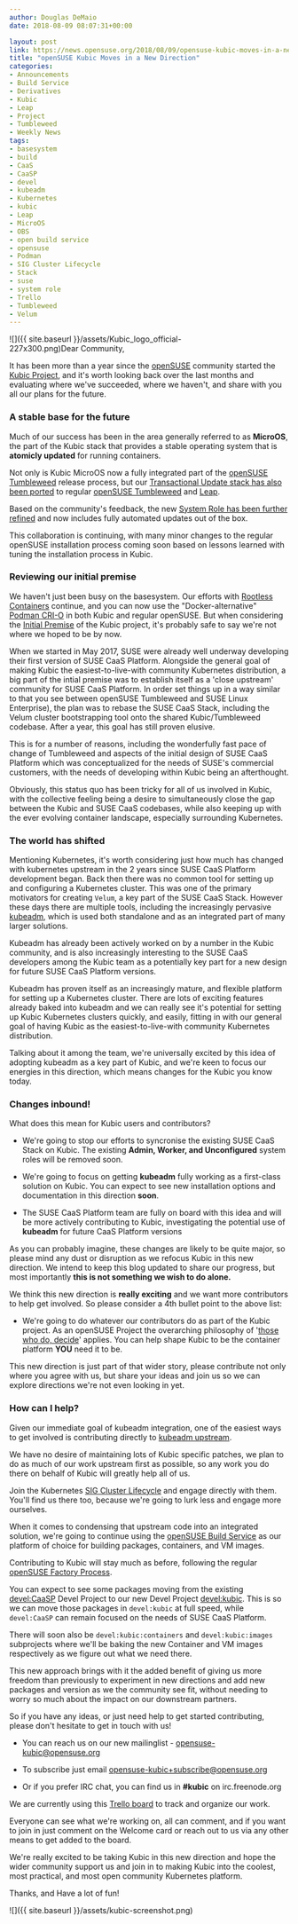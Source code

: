```yaml
---
author: Douglas DeMaio
date: 2018-08-09 08:07:31+00:00

layout: post
link: https://news.opensuse.org/2018/08/09/opensuse-kubic-moves-in-a-new-direction/
title: "openSUSE Kubic Moves in a New Direction"
categories:
- Announcements
- Build Service
- Derivatives
- Kubic
- Leap
- Project
- Tumbleweed
- Weekly News
tags:
- basesystem
- build
- CaaS
- CaaSP
- devel
- kubeadm
- Kubernetes
- kubic
- Leap
- MicroOS
- OBS
- open build service
- opensuse
- Podman
- SIG Cluster Lifecycle
- Stack
- suse
- system role
- Trello
- Tumbleweed
- Velum
---
```

![]({{ site.baseurl }}/assets/Kubic_logo_official-227x300.png)Dear Community,

It has been more than a year since the [openSUSE](https://www.opensuse.org/) community started the [Kubic Project](https://kubic.opensuse.org/), and it's worth looking back over the last months and evaluating where we've succeeded, where we haven't, and share with you all our plans for the future.


### A stable base for the future


Much of our success has been in the area generally referred to as **MicroOS**, the part of the Kubic stack that provides a stable operating system that is **atomicly updated** for running containers.

Not only is Kubic MicroOS now a fully integrated part of the [openSUSE Tumbleweed](https://software.opensuse.org/distributions/tumbleweed) release process, but our [Transactional Update stack has also been ported](https://kubic.opensuse.org/blog/2018-04-04-transactionalupdates/) to regular [openSUSE Tumbleweed](https://software.opensuse.org/distributions/tumbleweed) and [Leap](https://software.opensuse.org/distributions/leap).

Based on the community's feedback, the new [System Role has been further refined](https://kubic.opensuse.org/blog/2018-04-20-transactionalupdates2/) and now includes fully automated updates out of the box.

This collaboration is continuing, with many minor changes to the regular openSUSE installation process coming soon based on lessons learned with tuning the installation process in Kubic.


### Reviewing our initial premise


We haven't just been busy on the basesystem. Our efforts with [Rootless Containers](https://rootlesscontaine.rs) continue, and you can now use the "Docker-alternative" [Podman CRI-O](https://kubic.opensuse.org/blog/2018-03-25-podman/) in both Kubic and regular openSUSE. But when considering the [Initial Premise](https://kubic.opensuse.org/blog/2018-03-22-introduction/) of the Kubic project, it's probably safe to say we're not where we hoped to be by now.

<!-- more -->When we started in May 2017, SUSE were already well underway developing their first version of SUSE CaaS Platform. Alongside the general goal of making Kubic the easiest-to-live-with community Kubernetes distribution, a big part of the intial premise was to establish itself as a 'close upstream' community for SUSE CaaS Platform. In order set things up in a way similar to that you see between openSUSE Tumbleweed and SUSE Linux Enterprise), the plan was to rebase the SUSE CaaS Stack, including the Velum cluster bootstrapping tool onto the shared Kubic/Tumbleweed codebase. After a year, this goal has still proven elusive.

This is for a number of reasons, including the wonderfully fast pace of change of Tumbleweed and aspects of the initial design of SUSE CaaS Platform which was conceptualized for the needs of SUSE's commercial customers, with the needs of developing within Kubic being an afterthought.

Obviously, this status quo has been tricky for all of us involved in Kubic, with the collective feeling being a desire to simultaneously close the gap between the Kubic and SUSE CaaS codebases, while also keeping up with the ever evolving container landscape, especially surrounding Kubernetes.


### The world has shifted


Mentioning Kubernetes, it's worth considering just how much has changed with kubernetes upstream in the 2 years since SUSE CaaS Platform development began. Back then there was no common tool for setting up and configuring a Kubernetes cluster. This was one of the primary motivators for creating `Velum`, a key part of the SUSE CaaS Stack. However these days there are multiple tools, including the increasingly pervasive [kubeadm](https://kubernetes.io/docs/setup/independent/install-kubeadm/), which is used both standalone and as an integrated part of many larger solutions.

Kubeadm has already been actively worked on by a number in the Kubic community, and is also increasingly interesting to the SUSE CaaS developers among the Kubic team as a potentially key part for a new design for future SUSE CaaS Platform versions.

Kubeadm has proven itself as an increasingly mature, and flexible platform for setting up a Kubernetes cluster. There are lots of exciting features already baked into kubeadm and we can really see it's potential for setting up Kubic Kubernetes clusters quickly, and easily, fitting in with our general goal of having Kubic as the easiest-to-live-with community Kubernetes distribution.

Talking about it among the team, we're universally excited by this idea of adopting kubeadm as a key part of Kubic, and we're keen to focus our energies in this direction, which means changes for the Kubic you know today.


### Changes inbound!


What does this mean for Kubic users and contributors?

* We're going to stop our efforts to syncronise the existing SUSE CaaS Stack on Kubic. The existing **Admin, Worker, and Unconfigured** system roles will be removed soon.

* We're going to focus on getting **kubeadm** fully working as a first-class solution on Kubic. You can expect to see new installation options and documentation in this direction **soon**.

* The SUSE CaaS Platform team are fully on board with this idea and will be more actively contributing to Kubic, investigating the potential use of **kubeadm** for future CaaS Platform versions

As you can probably imagine, these changes are likely to be quite major, so please mind any dust or disruption as we refocus Kubic in this new direction. We intend to keep this blog updated to share our progress, but most importantly **this is not something we wish to do alone.**

We think this new direction is **really exciting** and we want more contributors to help get involved. So please consider a 4th bullet point to the above list:

* We're going to do whatever our contributors do as part of the Kubic project. As an openSUSE Project the overarching philosophy of '[those who do, decide](https://media.ccc.de/v/1912-opensuse-is-what-you-make-it)' applies. You can help shape Kubic to be the container platform **YOU** need it to be.

This new direction is just part of that wider story, please contribute not only where you agree with us, but share your ideas and join us so we can explore directions we're not even looking in yet.


### How can I help?


Given our immediate goal of kubeadm integration, one of the easiest ways to get involved is contributing directly to [kubeadm upstream](https://github.com/kubernetes/kubeadm).

We have no desire of maintaining lots of Kubic specific patches, we plan to do as much of our work upstream first as possible, so any work you do there on behalf of Kubic will greatly help all of us.

Join the Kubernetes [SIG Cluster Lifecycle](https://github.com/kubernetes/community/tree/master/sig-cluster-lifecycle) and engage directly with them. You'll find us there too, because we're going to lurk less and engage more ourselves.

When it comes to condensing that upstream code into an integrated solution, we're going to continue using the [openSUSE Build Service](https://build.opensuse.org) as our platform of choice for building packages, containers, and VM images.

Contributing to Kubic will stay much as before, following the regular [openSUSE Factory Process](https://en.opensuse.org/openSUSE:How_to_contribute_to_Factory).

You can expect to see some packages moving from the existing [devel:CaaSP](https://build.opensuse.org/project/show/devel:CaaSP) Devel Project to our new Devel Project [devel:kubic](https://build.opensuse.org/project/show/devel:kubic). This is so we can move those packages in `devel:kubic` at full speed, while `devel:CaaSP` can remain focused on the needs of SUSE CaaS Platform.

There will soon also be `devel:kubic:containers` and `devel:kubic:images` subprojects where we'll be baking the new Container and VM images respectively as we figure out what we need there.

This new approach brings with it the added benefit of giving us more freedom than previously to experiment in new directions and add new packages and version as we the community see fit, without needing to worry so much about the impact on our downstream partners.

So if you have any ideas, or just need help to get started contributing, please don't hesitate to get in touch with us!



 	
  * You can reach us on our new mailinglist - [opensuse-kubic@opensuse.org](mailto:opensuse-kubic@opensuse.org)

 	
  * To subscribe just email [opensuse-kubic+subscribe@opensuse.org](mailto:opensuse-kubic+subscribe@opensuse.org)

 	
  * Or if you prefer IRC chat, you can find us in **#kubic** on irc.freenode.org


We are currently using this [Trello board](https://trello.com/b/wjHyQDK6/kubic-project) to track and organize our work.

Everyone can see what we're working on, all can comment, and if you want to join in just comment on the Welcome card or reach out to us via any other means to get added to the board.

We're really excited to be taking Kubic in this new direction and hope the wider community support us and join in to making Kubic into the coolest, most practical, and most open community Kubernetes platform.

Thanks, and Have a lot of fun!

![]({{ site.baseurl }}/assets/kubic-screenshot.png)		
